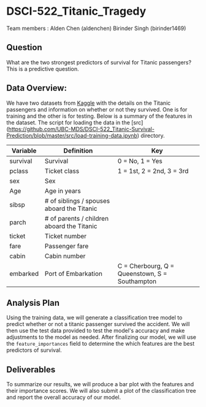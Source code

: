 # DSCI-522_Titanic_Tragedy

Team members :
Alden Chen (aldenchen)
Birinder Singh (birinder1469)  

##  Question
What are the two strongest predictors of survival for Titanic passengers? This is a predictive question. 

## Data Overview:
We have two datasets from [Kaggle](https://www.kaggle.com/c/titanic) with the details on the Titanic passengers and information on whether or not they survived. One is for training and the other is for testing. Below is a summary of the features in the dataset. The script for loading the data in the [src] (https://github.com/UBC-MDS/DSCI-522_Titanic-Survival-Prediction/blob/master/src/load-training-data.ipynb) directory. 

| Variable	|Definition	| Key|
|----|----|----|
|survival|	Survival|	0 = No, 1 = Yes|
|pclass	|Ticket class	|1 = 1st, 2 = 2nd, 3 = 3rd|
|sex	|Sex	| |
|Age|	Age in years	| |
|sibsp	|# of siblings / spouses aboard the Titanic	| |
|parch	|# of parents / children aboard the Titanic	| |
|ticket	|Ticket number	| |
|fare	|Passenger fare	| |
|cabin	|Cabin number	| |
|embarked	|Port of Embarkation|	C = Cherbourg, Q = Queenstown, S = Southampton|


## Analysis Plan  
Using the training data, we will generate a classification tree model to predict whether or not a titanic passenger survived the accident. We will then use the test data provided to test the model's accuracy and make adjustments to the model as needed. After finalizing our model, we will use the `feature_importances` field to determine the which features are the best predictors of survival.

## Deliverables  

To summarize our results, we will produce a bar plot with the features and their importance scores. We will also submit a plot of the classification tree and report the overall accuracy of our model. 
